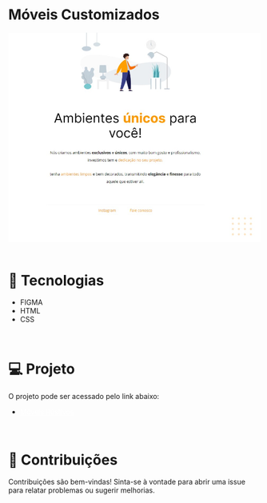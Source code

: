 # Móveis Customizados
<img src="./images/img_readme.jpg">
<br><br>

# 🚀 Tecnologias

<ul>
    <li>FIGMA</li>
    <li>HTML</li>
    <li>CSS</li>
</ul>

<br>

# 💻 Projeto

O projeto pode ser acessado pelo link abaixo:
<ul>
    <li><a href="#" target="_blank" style="color: white;">Móveis Rústivos</a></p>
</ul>

<br>

# 🤝 Contribuições
 <p align="jistify">Contribuições são bem-vindas! Sinta-se à vontade para abrir uma issue para relatar problemas ou sugerir melhorias.</p>







